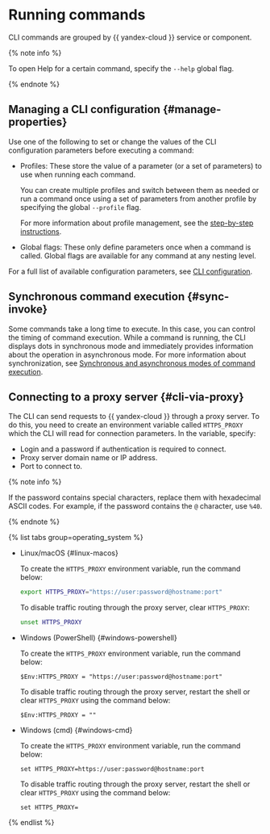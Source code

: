 # Running commands

CLI commands are grouped by {{ yandex-cloud }} service or component.

{% note info %}

To open Help for a certain command, specify the `--help` global flag.

{% endnote %}

## Managing a CLI configuration {#manage-properties}

Use one of the following to set or change the values of the CLI configuration parameters before executing a command:

- Profiles: These store the value of a parameter (or a set of parameters) to use when running each command.

   You can create multiple profiles and switch between them as needed or run a command once using a set of parameters from another profile by specifying the global `--profile` flag.

   For more information about profile management, see the [step-by-step instructions](../operations/index.md#profile).
- Global flags: These only define parameters once when a command is called. Global flags are available for any command at any nesting level.

For a full list of available configuration parameters, see [CLI configuration](core-properties.md).

## Synchronous command execution {#sync-invoke}

Some commands take a long time to execute. In this case, you can control the timing of command execution.
While a command is running, the CLI displays dots in synchronous mode and immediately provides information about the operation in asynchronous mode. For more information about synchronization, see [Synchronous and asynchronous modes of command execution](mode.md).

## Connecting to a proxy server {#cli-via-proxy}

The CLI can send requests to {{ yandex-cloud }} through a proxy server. To do this, you need to create an environment variable called `HTTPS_PROXY` which the CLI will read for connection parameters. In the variable, specify:

* Login and a password if authentication is required to connect.
* Proxy server domain name or IP address.
* Port to connect to.

{% note info %}

If the password contains special characters, replace them with hexadecimal ASCII codes. For example, if the password contains the `@` character, use `%40`.

{% endnote %}

{% list tabs group=operating_system %}

- Linux/macOS {#linux-macos}

   To create the `HTTPS_PROXY` environment variable, run the command below:

   ```bash
   export HTTPS_PROXY="https://user:password@hostname:port"
   ```

   To disable traffic routing through the proxy server, clear `HTTPS_PROXY`:

   ```bash
   unset HTTPS_PROXY
   ```

- Windows (PowerShell) {#windows-powershell}

   To create the `HTTPS_PROXY` environment variable, run the command below:

   ```
   $Env:HTTPS_PROXY = "https://user:password@hostname:port"
   ```

   To disable traffic routing through the proxy server, restart the shell or clear `HTTPS_PROXY` using the command below:

   ```
   $Env:HTTPS_PROXY = ""
   ```

- Windows (cmd) {#windows-cmd}

   To create the `HTTPS_PROXY` environment variable, run the command below:

   ```
   set HTTPS_PROXY=https://user:password@hostname:port
   ```

   To disable traffic routing through the proxy server, restart the shell or clear `HTTPS_PROXY` using the command below:

   ```
   set HTTPS_PROXY=
   ```

{% endlist %}
